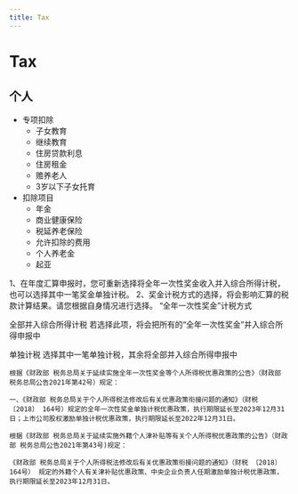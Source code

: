 ```yaml
---
title: Tax
---
```


# Tax

## 个人

- 专项扣除
  - 子女教育
  - 继续教育
  - 住房贷款利息
  - 住房租金
  - 赡养老人
  - 3岁以下子女托育
- 扣除项目
  - 年金
  - 商业健康保险
  - 税延养老保险
  - 允许扣除的费用
  - 个人养老金
  - 起亚

1、在年度汇算申报时，您可重新选择将全年一次性奖金收入并入综合所得计税，也可以选择其中一笔奖金单独计税。
2、奖金计税方式的选择，将会影响汇算的税款计算结果。请您根据自身情况进行选择。
“全年一次性奖金”计税方式

全部并入综合所得计税
若选择此项，将会把所有的“全年一次性奖金”并入综合所得申报中

单独计税
选择其中一笔单独计税，其余将全部并入综合所得申报中

```
根据《财政部 税务总局关于延续实施全年一次性奖金等个人所得税优惠政策的公告》（财政部 税务总局公告2021年第42号）规定：

一、《财政部 税务总局关于个人所得税法修改后有关优惠政策衔接问题的通知》（财税 〔2018〕 164号）规定的全年一次性奖金单独计税优惠政策，执行期限延长至2023年12月31日；上市公司股权激励单独计税优惠政策，执行期限延长至2022年12月31日。

根据《财政部 税务总局关于延续实施外籍个人津补贴等有关个人所得税优惠政策的公告》（财政部 税务总局公告2021年第43号)规定：

《财政部 税务总局关于个人所得税法修改后有关优惠政策衔接问题的通知》（财税 〔2018〕 164号） 规定的外籍个人有关津补贴优惠政策、中央企业负责人任期激励单独计税优惠政策，执行期限延长至2023年12月31日。
```
